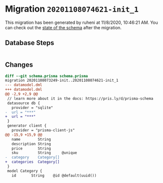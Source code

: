 # Migration `20201108074621-init_1`

This migration has been generated by ruheni at 11/8/2020, 10:46:21 AM.
You can check out the [state of the schema](./schema.prisma) after the migration.

## Database Steps

```sql

```

## Changes

```diff
diff --git schema.prisma schema.prisma
migration 20201108073249-init..20201108074621-init_1
--- datamodel.dml
+++ datamodel.dml
@@ -2,9 +2,9 @@
 // learn more about it in the docs: https://pris.ly/d/prisma-schema
 datasource db {
   provider = "sqlite"
-  url = "***"
+  url = "***"
 }
 generator client {
   provider = "prisma-client-js"
@@ -15,9 +15,9 @@
   name        String
   description String
   price       String
   sku         String     @unique
-  category    Category[]
+  categories  Category[]
 }
 model Category {
   id       String    @id @default(uuid())
```


